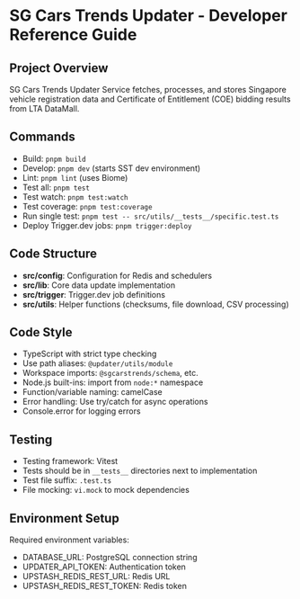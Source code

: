 # SG Cars Trends Updater - Developer Reference Guide

## Project Overview
SG Cars Trends Updater Service fetches, processes, and stores Singapore vehicle registration data and Certificate of Entitlement (COE) bidding results from LTA DataMall.

## Commands
- Build: `pnpm build`
- Develop: `pnpm dev` (starts SST dev environment)
- Lint: `pnpm lint` (uses Biome)
- Test all: `pnpm test`
- Test watch: `pnpm test:watch`
- Test coverage: `pnpm test:coverage`
- Run single test: `pnpm test -- src/utils/__tests__/specific.test.ts`
- Deploy Trigger.dev jobs: `pnpm trigger:deploy`

## Code Structure
- **src/config**: Configuration for Redis and schedulers
- **src/lib**: Core data update implementation
- **src/trigger**: Trigger.dev job definitions
- **src/utils**: Helper functions (checksums, file download, CSV processing)

## Code Style
- TypeScript with strict type checking
- Use path aliases: `@updater/utils/module`
- Workspace imports: `@sgcarstrends/schema`, etc.
- Node.js built-ins: import from `node:*` namespace
- Function/variable naming: camelCase
- Error handling: Use try/catch for async operations
- Console.error for logging errors

## Testing
- Testing framework: Vitest
- Tests should be in `__tests__` directories next to implementation
- Test file suffix: `.test.ts`
- File mocking: `vi.mock` to mock dependencies

## Environment Setup
Required environment variables:
- DATABASE_URL: PostgreSQL connection string
- UPDATER_API_TOKEN: Authentication token
- UPSTASH_REDIS_REST_URL: Redis URL
- UPSTASH_REDIS_REST_TOKEN: Redis token